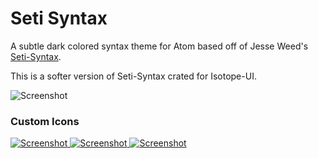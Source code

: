 # Seti Syntax

A subtle dark colored syntax theme for Atom based off of Jesse Weed's [Seti-Syntax](https://github.com/jesseweed/seti-syntax).

This is a softer version of Seti-Syntax crated for Isotope-UI.

![Screenshot](https://github.com/mikestephens/greti-syntax/raw/master/screenshot.png)


### Custom Icons
[ ![Screenshot](https://github.com/mikestephens/greti-syntax/raw/master/_icons/circular/circular-128x128.png) ](_icons/circular/)
[ ![Screenshot](https://github.com/mikestephens/greti-syntax/raw/master/_icons/rounded/rounded-128x128.png) ](_icons/rounded/)
[ ![Screenshot](https://github.com/mikestephens/greti-syntax/raw/master/_icons/squared/squared-128x128.png) ](_icons/squared/)
